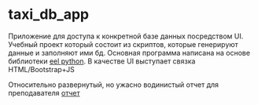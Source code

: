 # taxi_db_app
Приложение для доступа к конкретной базе данных посредством UI. Учебный проект который состоит из скриптов, 
которые генерируют данные и заполняют ими бд. Основная программа написана на основе библиотеки [eel python](https://github.com/samuelhwilliams/Eel).
В качестве UI выступает связка HTML/Bootstrap+JS

Относительно развернутый, но ужасно водинистый отчет для преподавателя [отчет](https://madolu2.github.io/TaxiDbApp-report2.0/)
